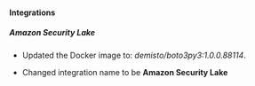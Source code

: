 
#### Integrations

##### Amazon Security Lake
- Updated the Docker image to: *demisto/boto3py3:1.0.0.88114*.

- Changed integration name to be **Amazon Security Lake**
